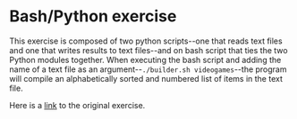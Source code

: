 # Bash/Python exercise

This exercise is composed of two python scripts--one that reads text files and one that writes results to text files--and on bash script that ties the two Python modules together. When executing the bash script and adding the name of a text file as an argument--`./builder.sh videogames`--the program will compile an alphabetically sorted and numbered list of items in the text file.

Here is a [link](https://github.com/nashville-software-school/python-milestones/blob/master/02-command-line-applications/exercises/CLI_BASH_BUILDER.md) to the original exercise.
